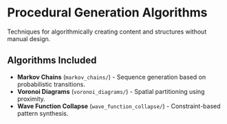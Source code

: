 # Procedural Generation Algorithms

Techniques for algorithmically creating content and structures without manual design.

## Algorithms Included

- **Markov Chains** (`markov_chains/`) - Sequence generation based on probabilistic transitions.
- **Voronoi Diagrams** (`voronoi_diagrams/`) - Spatial partitioning using proximity.
- **Wave Function Collapse** (`wave_function_collapse/`) - Constraint-based pattern synthesis.
